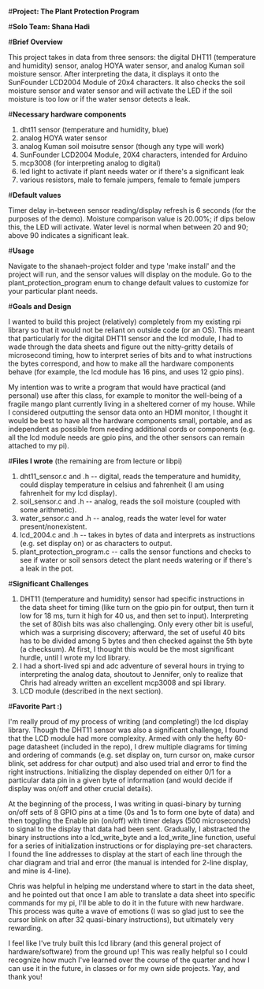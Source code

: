 #**Project: The Plant Protection Program**

#**Solo Team: Shana Hadi**

#**Brief Overview**

This project takes in data from three sensors: the digital DHT11 (temperature and humidity) sensor, analog HOYA water sensor, and analog Kuman soil moisture sensor. After interpreting the data, it displays it onto the SunFounder LCD2004 Module of 20x4 characters.
It also checks the soil moisture sensor and water sensor and will activate the LED if the soil moisture is too low or if the water sensor detects a leak.


#**Necessary hardware components**

1. dht11 sensor (temperature and humidity, blue)
2. analog HOYA water sensor
3. analog Kuman soil moisutre sensor (though any type will work)
4. SunFounder LCD2004 Module, 20X4 characters, intended for Arduino
5. mcp3008 (for interpreting analog to digital)
6. led light to activate if plant needs water or if there's a significant leak
7. various resistors, male to female jumpers, female to female jumpers


#**Default values**

Timer delay in-between sensor reading/display refresh is 6 seconds (for the purposes of the demo).
Moisture comparison value is 20.00%; if dips below this, the LED will activate.
Water level is normal when between 20 and 90; above 90 indicates a significant leak.


#**Usage**

Navigate to the shanaeh-project folder and type 'make install' and the project will run, and the sensor values will display on the module. 
Go to the plant_protection_program enum to change default values to customize for your particular plant needs.


#**Goals and Design**

I wanted to build this project (relatively) completely from my existing rpi library so that it would not be reliant on outside code (or an OS). This meant that particularly for the digital DHT11 sensor and the lcd module, I had to wade through the data sheets and figure out the nitty-gritty details of microsecond timing, how to interpret series of bits and to what instructions the bytes correspond, and how to make all the hardware components behave (for example, the lcd module has 16 pins, and uses 12 gpio pins). 

My intention was to write a program that would have practical (and personal) use after this class, for example to monitor the well-being of a fragile mango plant currently living in a sheltered corner of my house. 
While I considered outputting the sensor data onto an HDMI monitor, I thought it would be best to have all the hardware components small, portable, and as independent as possible from needing additional cords or components (e.g. all the lcd module needs are gpio pins, and the other sensors can remain attached to my pi).


#**Files I wrote** (the remaining are from lecture or libpi)

1. dht11_sensor.c and .h -- digital, reads the temperature and humidity, could display temperature in celsius and fahrenheit (I am using fahrenheit for my lcd display).
2. soil_sensor.c and .h -- analog, reads the soil moisture (coupled with some arithmetic).
3. water_sensor.c and .h -- analog, reads the water level for water present/nonexistent.
4. lcd_2004.c and .h -- takes in bytes of data and interprets as instructions (e.g. set display on) or as characters to output.
5. plant_protection_program.c -- calls the sensor functions and checks to see if water or soil sensors detect the plant needs watering or if there's a leak in the pot. 


#**Significant Challenges**

1. DHT11 (temperature and humidity) sensor had specific instructions in the data sheet for timing (like turn on the gpio pin for output, then turn it low for 18 ms, turn it high for 40 us, and then set to input). Interpreting the set of 80ish bits was also challenging. Only every other bit is useful, which was a surprising discovery; afterward, the set of useful 40 bits has to be divided among 5 bytes and then checked against the 5th byte (a checksum). At first, I thought this would be the most significant hurdle, until I wrote my lcd library.
2. I had a short-lived spi and adc adventure of several hours in trying to interpreting the analog data, shoutout to Jennifer, only to realize that Chris had already written an excellent mcp3008 and spi library.
3. LCD module (described in the next section).


#**Favorite Part :)**

I'm really proud of my process of writing (and completing!) the lcd display library. Though the DHT11 sensor was also a significant challenge, I found that the LCD module had more complexity. Armed with only the hefty 60-page datasheet (included in the repo), I drew multiple diagrams for timing and ordering of commands (e.g. set display on, turn cursor on, make cursor blink, set address for char output) and also used trial and error to find the right instructions. Initializing the display depended on either 0/1 for a particular data pin in a given byte of information (and would decide if display was on/off and other crucial details).

At the beginning of the process, I was writing in quasi-binary by turning on/off sets of 8 GPIO pins at a time (0s and 1s to form one byte of data) and then toggling the Enable pin (on/off) with timer delays (500 microseconds) to signal to the display that data had been sent. Gradually, I abstracted the binary instructions into a lcd_write_byte and a lcd_write_line function, useful for a series of initialization instructions or for displaying pre-set characters. I found the line addresses to display at the start of each line through the char diagram and trial and error (the manual is intended for 2-line display, and mine is 4-line).

Chris was helpful in helping me understand where to start in the data sheet, and he pointed out that once I am able to translate a data sheet into specific commands for my pi, I'll be able to do it in the future with new hardware. This process was quite a wave of emotions (I was so glad just to see the cursor blink on after 32 quasi-binary instructions), but ultimately very rewarding. 

I feel like I've truly built this lcd library (and this general project of hardware/software) from the ground up! This was really helpful so I could recognize how much I've learned over the course of the quarter and how I can use it in the future, in classes or for my own side projects. Yay, and thank you!

